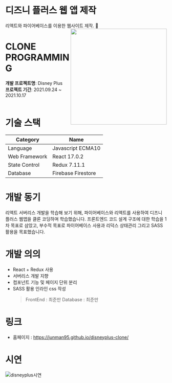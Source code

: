 # 디즈니 플러스 웹 앱 제작

리액트와 파이어베이스를 이용한 웹사이트 제작. 📃
<br>
<img src="https://blog.kakaocdn.net/dn/65Ilt/btqXDeNOyNX/l4DPik8EBYAh8v0Ze1Dey0/img.jpg" width=300 align=right>


# CLONE PROGRAMMING
  
**개발 프로젝트명**: Disney Plus<br>
**프로젝트 기간**: 2021.09.24 ~ 2021.10.17
<br><br>

# 기술 스택

|Category| Name |
| --- | --- |
|Language|Javascript ECMA10|
|Web Framework|React 17.0.2|
|State Control|Redux 7.11.1|
|Database|Firebase Firestore|

# 개발 동기

리액트 서버리스 개발을 학습해 보기 위해, 파이어베이스와 리액트를 사용하여 디즈니 플러스 웹앱을
클론 코딩하며 학습했습니다.
프론트엔드 코드 설계 구조에 대한 학습을 1차 목표로 삼았고, 부수적 목표로 파이어베이스 사용과
리덕스 상태관리 그리고 SASS활용을 목표했습니다.


# 개발 의의
 * React + Redux 사용
 * 서버리스 개발 지향
 * 컴포넌트 기능 및 페이지 단위 분리
 * SASS 활용 인라인 css 작성
    > FrontEnd : 최준만
    > Database : 최준만 


# 링크
 * 홈페이지 : https://junman95.github.io/disneyplus-clone/

# 시연
![disneyplus시연](https://user-images.githubusercontent.com/22022776/137668989-f2b74c63-d11e-4c19-8377-8342026ae195.gif)

